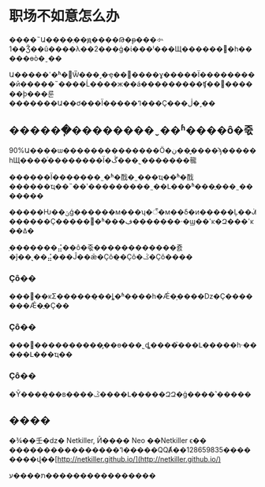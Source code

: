 # 职场不如意怎么办

����˵Ա����ְ��ԭ����Թ�ᵽ���㣺1��Ǯ��û����λ��2���ģ�ί���ˡ���Щ������׾�һ�����ɵò�ˬ��

Ա�����ߵ�ʱ�򻹷Ѿ���˼�ҿ��׵����ɣ�����Ϊ���������ӣ�����˵����Ĺ����ж��á���������ʧ��͸���� ��ϸ���룬�������Ա��ơ���Ϊ�����ߣ���Ҫ���ڷ�˼��

## ������ְ��������ˬ��ʱ����ô�죿

90%Ա����ѡ��������������Ӧ�ڹ���̬���ϡ�����һЩ����ͨ��������Ϊ�ڴ���˾�������㡣

������Ϊ�������˷�ʱ�䣬�˷���ҵ��ʱ�䣬������ҵ��˵��ʹ���������˷��Լ���ʱ���ֱ���˷�������

�����Ƕ��ݵģ������м���ʮ�꣬�м��δ�ͷ�����Ļ��ᣬ������Ҫ�����޵�ʱ���ڣ�������·�ϣ��ߵĸ�Զ���ߵĸ��ߡ�

ְ�������⣬��ô�죿������������죬�ĵ��˻��⣬���Ĵ��ǣ�Ҫô�̣�Ҫô�ݣ�Ҫô����

### Ҫô��

���޿��κΣ������̣��ȴ�ʱ����һ�Ǽ�֣����ǲ�Ҫ�������Ǽ�ֲ�Ҫ��

### Ҫô��

���޿����������̡��ɵ���˾ȡ����֮���Լ�����һ·�����Լ���ҵ��

### Ҫô��

�Ȳ����̣��в����ݣ����Լ�����ԶԶ�ģ����˺�����

## ����

�¾��壬�ǳ� Netkiller, Ӣ���� Neo ��Netkiller ϵ�� ����������������ߣ�����QQȺ��128659835��������վ��[http://netkiller.github.io/](http://netkiller.github.io/)

ת����ע����������������

